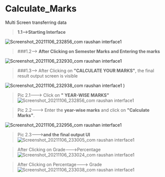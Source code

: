 # Calculate_Marks
Multi Screen transferring data
> **1.1-->Starting Interface**


![Screenshot_20211106_232856_com raushan interface1](https://user-images.githubusercontent.com/76262545/140619412-02f424c1-2bb8-4e18-9e96-c62c8af3f69f.jpg)

> ###1.2--> **After Clicking on **Semester Marks** and Entering the marks**

![Screenshot_20211106_232930_com raushan interface1](https://user-images.githubusercontent.com/76262545/140619423-014f2f5a-16de-4183-bc5c-a53b78f1c9df.jpg)

> ###1.3--> After Clicking  on **"CALCULATE YOUR MARKS"**, the final result output screen is visible

![Screenshot_20211106_232938_com raushan interface1](https://user-images.githubusercontent.com/76262545/140619437-66627de6-1a81-4f48-8c3d-5ed235fa6a7c.jpg)
)


> Pic 2.1---> Click on **" YEAR-WISE MARKS"**
![Screenshot_20211106_232856_com raushan interface1](https://user-images.githubusercontent.com/76262545/140619412-02f424c1-2bb8-4e18-9e96-c62c8af3f69f.jpg)


 >Pic 2.2---> Enter the **year-wise marks** and click on **"Calculate Marks"**.

![Screenshot_20211106_232956_com raushan interface1](https://user-images.githubusercontent.com/76262545/140619455-567c5d57-159c-4333-8c0d-f4e466a6f41b.jpg)


> Pic 2.3--->**and the **final** output UI**
![Screenshot_20211106_233005_com raushan interface1](https://user-images.githubusercontent.com/76262545/140619444-a44fee21-d071-4d1e-9f79-d27c56238f4a.jpg)

>After Clicking on Grade--->Percentage
![Screenshot_20211106_233024_com raushan interface1](https://user-images.githubusercontent.com/76262545/140619449-8d0efb29-661f-4cfd-a999-a89c74b2c6cd.jpg)

>After Clicking on Percentage---> Grade
![Screenshot_20211106_233038_com raushan interface1](https://user-images.githubusercontent.com/76262545/140619453-d58f3c74-7bd3-42bc-bfaf-afe29cdfff7e.jpg)


